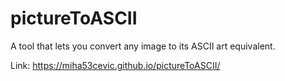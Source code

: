 # pictureToASCII
A tool that lets you convert any image to its ASCII art equivalent.

Link: https://miha53cevic.github.io/pictureToASCII/
